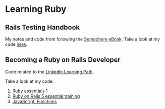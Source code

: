 # Learning Ruby

## Rails Testing Handbook

My notes and code from following the [Semaphore eBook](https://semaphoreci.com/ebooks/rails-testing-handbook).  Take a look at my code [here](./semaphore/README.md).

## Becoming a Ruby on Rails Developer

Code related to the [LinkedIn Learning Path](https://www.linkedin.com/learning/paths/become-a-ruby-on-rails-developer).

Take a look at my code:

1. [Ruby essentials 1](./ruby_essentials_1/README.md)
1. [Ruby on Rails 5 essential training](./ruby_on_rails_5_essential_training/README.md)
1. [JavaScript: Functions](./javascript_functions/README.md)
